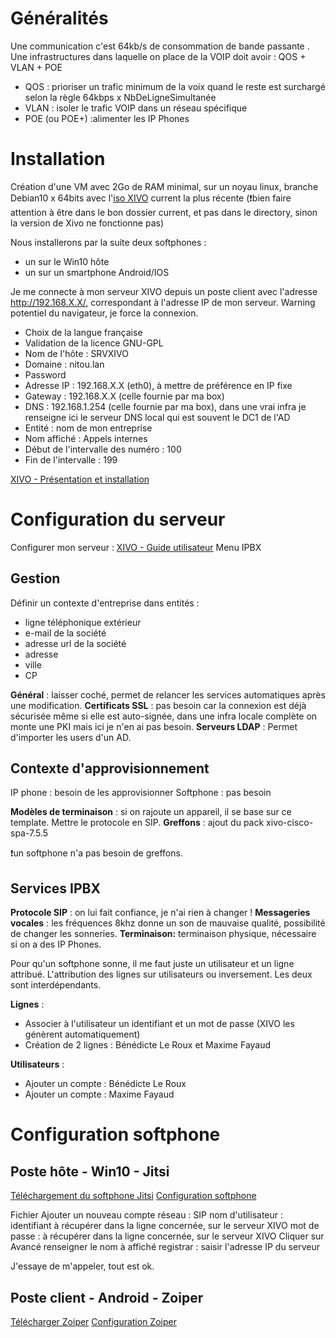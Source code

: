 # Généralités
Une communication c'est 64kb/s de consommation de bande passante . 
Une infrastructures dans laquelle on place de la VOIP doit avoir : QOS + VLAN + POE  
* QOS : prioriser un trafic minimum de la voix quand le reste est surchargé selon la règle 
64kbps x NbDeLigneSimultanée
* VLAN : isoler le trafic VOIP dans un réseau spécifique
* POE (ou POE+) :alimenter les IP Phones

# Installation
Création d'une VM avec 2Go de RAM minimal, sur un noyau linux, branche Debian10 x 64bits 
avec l'[iso XIVO](http://mirror.xivo.solutions/iso/xivo-current/) current la plus récente (❗bien faire attention à être dans le bon dossier current, et pas dans le directory, sinon la version de Xivo ne fonctionne pas)

Nous installerons par la suite deux softphones :
- un sur le Win10 hôte
- un sur un smartphone Android/IOS

Je me connecte à mon serveur XIVO depuis un poste client avec l'adresse http://192.168.X.X/, correspondant à l'adresse IP de mon serveur. 
Warning potentiel du navigateur, je force la connexion. 
* Choix de la langue française
* Validation de la licence GNU-GPL 
* Nom de l'hôte : SRVXIVO 
* Domaine : nitou.lan 
* Password  
* Adresse IP : 192.168.X.X (eth0), à mettre de préférence en IP fixe
* Gateway : 192.168.X.X (celle fournie par ma box) 
* DNS : 192.168.1.254  (celle fournie par ma box), dans une vrai infra je renseigne ici le serveur DNS local qui est souvent le DC1 de l'AD
* Entité : nom de mon entreprise
* Nom affiché : Appels internes  
* Début de l'intervalle des numéro : 100  
* Fin de l'intervalle : 199  

[XIVO - Présentation et installation](https://www.networklab.fr/xivo-presentation-et-installation/)

# Configuration du serveur

Configurer mon serveur : [XIVO - Guide utilisateur](https://assistance.ac-noumea.nc/IMG/pdf/xivo_guide_utilisateur.pdf)
Menu IPBX

## Gestion
Définir un contexte d'entreprise dans entités :
* ligne téléphonique extérieur
* e-mail de la société
* adresse url de la société
* adresse
* ville
* CP

**Général** : laisser coché, permet de relancer les services automatiques après une modification.
**Certificats SSL** : pas besoin car la connexion est déjà sécurisée même si elle est auto-signée, dans une infra locale complète on monte une PKI mais ici je n'en ai pas besoin.
**Serveurs LDAP** : Permet d'importer les users d'un AD. 

## Contexte d'approvisionnement
IP phone : besoin de les approvisionner
Softphone : pas besoin

**Modèles de terminaison** : si on rajoute un appareil, il se base sur ce template. Mettre le protocole en SIP.
**Greffons** : ajout du pack xivo-cisco-spa-7.5.5 

❗un softphone n'a pas besoin de greffons. 

## Services IPBX 
**Protocole SIP** : on lui fait confiance, je n'ai rien à changer ! 
**Messageries vocales** : les fréquences 8khz donne un son de mauvaise qualité, possibilité de changer les sonneries. 
**Terminaison:**  terminaison physique, nécessaire si on a des IP Phones.

Pour qu'un softphone sonne, il me faut juste un utilisateur et un ligne attribué. 
L'attribution des lignes sur utilisateurs ou inversement. Les deux sont interdépendants. 

**Lignes** :
* Associer à l'utilisateur un identifiant et un mot de passe (XIVO les génèrent automatiquement)  
* Création de 2 lignes : Bénédicte Le Roux et Maxime Fayaud

**Utilisateurs** :    
* Ajouter un compte : Bénédicte Le Roux
* Ajouter un compte : Maxime Fayaud

# Configuration softphone

## Poste hôte - Win10 - Jitsi

[Téléchargement du softphone Jitsi](https://desktop.jitsi.org/Main/Download.html)
[Configuration softphone](https://xivopourlesnuls.wordpress.com/2014/04/19/configuration-des-softphones/)

Fichier
	Ajouter un nouveau compte
		réseau : SIP
		nom d'utilisateur : identifiant à récupérer dans la ligne concernée, sur le serveur XIVO
		mot de passe : à récupérer dans la ligne concernée, sur le serveur XIVO
	Cliquer sur Avancé
		renseigner le nom à affiché
		registrar : saisir l'adresse IP du serveur

J'essaye de m'appeler, tout est ok. 

## Poste client - Android - Zoiper

[Télécharger Zoiper](https://www.zoiper.com/en/voip-softphone/download/current)
[Configuration Zoiper](https://docs.web2contact.com/pages/docs/fr/parametrages/utiliser-zoiper.html)

